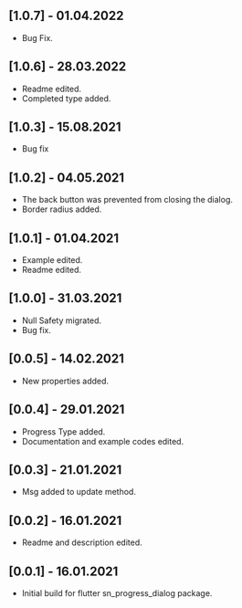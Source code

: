 ## [1.0.7] - 01.04.2022
* Bug Fix.

## [1.0.6] - 28.03.2022
* Readme edited.
* Completed type added.

## [1.0.3] - 15.08.2021
* Bug fix

## [1.0.2] - 04.05.2021
* The back button was prevented from closing the dialog.
* Border radius added.

## [1.0.1] - 01.04.2021
* Example edited.
* Readme edited.

## [1.0.0] - 31.03.2021
* Null Safety migrated.
* Bug fix.

## [0.0.5] - 14.02.2021
* New properties added.

## [0.0.4] - 29.01.2021
* Progress Type added.
* Documentation and example codes edited.

## [0.0.3] - 21.01.2021
* Msg added to update method.

## [0.0.2] - 16.01.2021
* Readme and description edited.

## [0.0.1] - 16.01.2021
* Initial build for flutter sn_progress_dialog package.